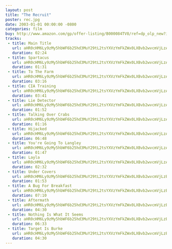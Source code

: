 ```yaml
---
layout: post
title: "The Recruit"
poster: rec.jpg
date: 2003-01-01 00:00:00 -0800
categories: film
buy: http://www.amazon.com/gp/offer-listing/B000084TV8/ref=dp_olp_new?ie=UTF8&condition=new
tracks:
 - title: Main Title
   url: aHR0cHM6Ly9zMy5hbWF6b25hd3MuY29tL2tsYXVzYmFkZWx0LXBvb2wvcmVjLzAxIE1haW4gVGl0bGUubXAz
   duration: 02:24
 - title: Spartacus
   url: aHR0cHM6Ly9zMy5hbWF6b25hd3MuY29tL2tsYXVzYmFkZWx0LXBvb2wvcmVjLzAyIFNwYXJ0YWN1cy5tcDM=
   duration: 01:31
 - title: To The Farm
   url: aHR0cHM6Ly9zMy5hbWF6b25hd3MuY29tL2tsYXVzYmFkZWx0LXBvb2wvcmVjLzAzIFRvIFRoZSBGYXJtLm1wMw==
   duration: 03:16
 - title: CIA Training
   url: aHR0cHM6Ly9zMy5hbWF6b25hd3MuY29tL2tsYXVzYmFkZWx0LXBvb2wvcmVjLzA0IENJQSBUcmFpbmluZy5tcDM=
   duration: 03:41
 - title: Lie Detector
   url: aHR0cHM6Ly9zMy5hbWF6b25hd3MuY29tL2tsYXVzYmFkZWx0LXBvb2wvcmVjLzA1IExpZSBEZXRlY3Rvci5tcDM=
   duration: 01:52
 - title: Talking Over Crabs
   url: aHR0cHM6Ly9zMy5hbWF6b25hd3MuY29tL2tsYXVzYmFkZWx0LXBvb2wvcmVjLzA2IFRhbGtpbmcgT3ZlciBDcmFicy5tcDM=
   duration: 01:16
 - title: Hijacked
   url: aHR0cHM6Ly9zMy5hbWF6b25hd3MuY29tL2tsYXVzYmFkZWx0LXBvb2wvcmVjLzA3IEhpamFja2VkLm1wMw==
   duration: 06:48
 - title: You're Going To Langley
   url: aHR0cHM6Ly9zMy5hbWF6b25hd3MuY29tL2tsYXVzYmFkZWx0LXBvb2wvcmVjLzA4IFlvdSdyZSBHb2luZyBUbyBMYW5nbGV5Lm1wMw==
   duration: 01:47
 - title: Layla
   url: aHR0cHM6Ly9zMy5hbWF6b25hd3MuY29tL2tsYXVzYmFkZWx0LXBvb2wvcmVjLzA5IExheWxhLm1wMw==
   duration: 02:32
 - title: Under Covers
   url: aHR0cHM6Ly9zMy5hbWF6b25hd3MuY29tL2tsYXVzYmFkZWx0LXBvb2wvcmVjLzEwIFVuZGVyIENvdmVycy5tcDM=
   duration: 01:53
 - title: A Bug For Breakfast
   url: aHR0cHM6Ly9zMy5hbWF6b25hd3MuY29tL2tsYXVzYmFkZWx0LXBvb2wvcmVjLzExIEEgQnVnIEZvciBCcmVha2Zhc3QubXAz
   duration: 07:10
 - title: Aftermath
   url: aHR0cHM6Ly9zMy5hbWF6b25hd3MuY29tL2tsYXVzYmFkZWx0LXBvb2wvcmVjLzEyIEFmdGVybWF0aC5tcDM=
   duration: 04:30
 - title: Nothing Is What It Seems
   url: aHR0cHM6Ly9zMy5hbWF6b25hd3MuY29tL2tsYXVzYmFkZWx0LXBvb2wvcmVjLzEzIE5vdGhpbmcgSXMgV2hhdCBJdCBTZWVtcy5tcDM=
   duration: 06:33
 - title: Target Is Burke
   url: aHR0cHM6Ly9zMy5hbWF6b25hd3MuY29tL2tsYXVzYmFkZWx0LXBvb2wvcmVjLzE0IFRhcmdldCBJcyBCdXJrZS5tcDM=
   duration: 04:30
---
```

